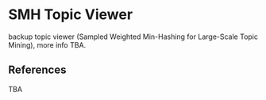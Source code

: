 # SMH Topic Viewer 
backup topic viewer (Sampled Weighted Min-Hashing for Large-Scale Topic Mining), more info TBA.

## References

TBA
